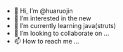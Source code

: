 - 👋 Hi, I’m @huaruojin
- 👀 I’m interested in the new 
- 🌱 I’m currently learning java(struts)
- 💞️ I’m looking to collaborate on ...
- 📫 How to reach me ...

<!---
huaruojin/huaruojin is a ✨ special ✨ repository because its `README.md` (this file) appears on your GitHub profile.
You can click the Preview link to take a look at your changes.
--->
